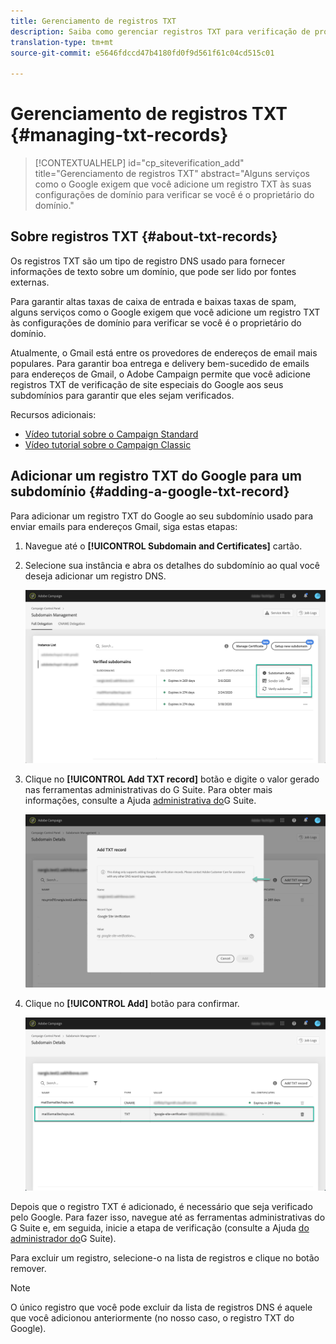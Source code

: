 ```yaml
---
title: Gerenciamento de registros TXT
description: Saiba como gerenciar registros TXT para verificação de propriedade de domínio.
translation-type: tm+mt
source-git-commit: e5646fdccd47b4180fd0f9d561f61c04cd515c01

---
```



# Gerenciamento de registros TXT {#managing-txt-records}

>[!CONTEXTUALHELP]
>id="cp_siteverification_add"
>title="Gerenciamento de registros TXT"
>abstract="Alguns serviços como o Google exigem que você adicione um registro TXT às suas configurações de domínio para verificar se você é o proprietário do domínio."

## Sobre registros TXT {#about-txt-records}

Os registros TXT são um tipo de registro DNS usado para fornecer informações de texto sobre um domínio, que pode ser lido por fontes externas.

Para garantir altas taxas de caixa de entrada e baixas taxas de spam, alguns serviços como o Google exigem que você adicione um registro TXT às configurações de domínio para verificar se você é o proprietário do domínio.

Atualmente, o Gmail está entre os provedores de endereços de email mais populares. Para garantir boa entrega e delivery bem-sucedido de emails para endereços de Gmail, o Adobe Campaign permite que você adicione registros TXT de verificação de site especiais do Google aos seus subdomínios para garantir que eles sejam verificados.

Recursos adicionais:

* [Vídeo tutorial sobre o Campaign Standard](https://docs.adobe.com/content/help/en/campaign-standard-learn/tutorials/administrating/control-panel/google-txt-record-management.html)
* [Vídeo tutorial sobre o Campaign Classic](https://docs.adobe.com/content/help/en/campaign-classic-learn/tutorials/administrating/control-panel-acc/google-txt-record-management.html)

## Adicionar um registro TXT do Google para um subdomínio {#adding-a-google-txt-record}

Para adicionar um registro TXT do Google ao seu subdomínio usado para enviar emails para endereços Gmail, siga estas etapas:

1. Navegue até o **[!UICONTROL Subdomain and Certificates]** cartão.

1. Selecione sua instância e abra os detalhes do subdomínio ao qual você deseja adicionar um registro DNS.

   ![](assets/txt_subdomaindetails.png)

1. Clique no **[!UICONTROL Add TXT record]** botão e digite o valor gerado nas ferramentas administrativas do G Suite. Para obter mais informações, consulte a Ajuda [administrativa do](https://support.google.com/a/answer/183895)G Suite.

   ![](assets/txt_addtxt.png)

1. Clique no **[!UICONTROL Add]** botão para confirmar.

   ![](assets/txt_txtadded.png)

Depois que o registro TXT é adicionado, é necessário que seja verificado pelo Google. Para fazer isso, navegue até as ferramentas administrativas do G Suite e, em seguida, inicie a etapa de verificação (consulte a Ajuda [do administrador do](https://support.google.com/a/answer/183895)G Suite).

Para excluir um registro, selecione-o na lista de registros e clique no botão remover.

>[!NOTE]
>
>O único registro que você pode excluir da lista de registros DNS é aquele que você adicionou anteriormente (no nosso caso, o registro TXT do Google).


